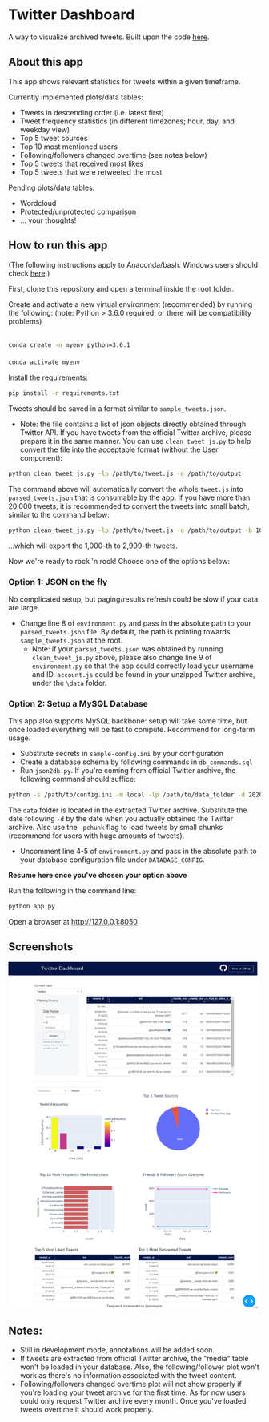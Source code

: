# Twitter Dashboard

A way to visualize archived tweets. Built upon the code [here](https://github.com/plotly/dash-sample-apps/tree/master/apps/dash-pk-calc).

## About this app

This app shows relevant statistics for tweets within a given timeframe.

Currently implemented plots/data tables:
* Tweets in descending order (i.e. latest first)
* Tweet frequency statistics (in different timezones; hour, day, and weekday view)
* Top 5 tweet sources
* Top 10 most mentioned users
* Following/followers changed overtime (see notes below)
* Top 5 tweets that received most likes
* Top 5 tweets that were retweeted the most

Pending plots/data tables:
* Wordcloud
* Protected/unprotected comparison
* ... your thoughts!

## How to run this app

(The following instructions apply to Anaconda/bash. Windows users should check
[here](https://docs.python.org/3/library/venv.html).)

First, clone this repository and open a terminal inside the root folder.

Create and activate a new virtual environment (recommended) by running
the following: (note: Python > 3.6.0 required, or there will be compatibility problems)

```bash

conda create -n myenv python=3.6.1

conda activate myenv

```

Install the requirements:

```bash
pip install -r requirements.txt
```

Tweets should be saved in a format similar to `sample_tweets.json`.
* Note: the file contains a list of json objects directly obtained through Twitter API. If you have tweets from the official Twitter archive, please prepare it in the same manner. You can use `clean_tweet_js.py` to help convert the file into the acceptable format (without the User component):

```bash
python clean_tweet_js.py -lp /path/to/tweet.js -o /path/to/output
```

The command above will automatically convert the whole `tweet.js` into `parsed_tweets.json` that is consumable by the app. If you have more than 20,000 tweets, it is recommended to convert the tweets into small batch, similar to the command below:

```bash
python clean_tweet_js.py -lp /path/to/tweet.js -o /path/to/output -b 1000 -e 3000
```

...which will export the 1,000-th to 2,999-th tweets.

Now we're ready to rock 'n rock! Choose one of the options below:

### Option 1: JSON on the fly
No complicated setup, but paging/results refresh could be slow if your data are large.

* Change line 8 of `environment.py` and pass in the absolute path to your `parsed_tweets.json` file. By default, the path is pointing towards `sample_tweets.json` at the root.
  * Note: if your `parsed_tweets.json` was obtained by running `clean_tweet_js.py` above, please also change line 9 of  `environment.py` so that the app could correctly load your username and ID. `account.js` could be found in your unzipped Twitter archive, under the `\data` folder.

### Option 2: Setup a MySQL Database    

This app also supports MySQL backbone: setup will take some time, but once loaded everything will be fast to compute. Recommend for long-term usage.

* Substitute secrets in `sample-config.ini` by your configuration
* Create a database schema by following commands in `db_commands.sql`
* Run `json2db.py`. If you're coming from official Twitter archive, the following command should suffice:

```bash
python -s /path/to/config.ini -m local -lp /path/to/data_folder -d 2020-06-15
```

The `data` folder is located in the extracted Twitter archive. Substitute the date following `-d` by the date when you actually obtained the Twitter archive. Also use the `-pchunk` flag to load tweets by small chunks (recommend for users with huge amounts of tweets).
* Uncomment line 4-5 of `environment.py` and pass in the absolute path to your database configuration file under `DATABASE_CONFIG`.

**Resume here once you've chosen your option above**

Run the following in the command line:

```bash
python app.py
```
Open a browser at http://127.0.0.1:8050

## Screenshots

![demo.png](demo.png)

## Notes:
* Still in development mode, annotations will be added soon.
* If tweets are extracted from official Twitter archive, the "media" table won't be loaded in your database. Also, the following/follower plot won't work as there's no information associated with the tweet content.
* Following/followers changed overtime plot will not show properly if you're loading your tweet archive for the first time. As for now users could only request Twitter archive every month. Once you've loaded tweets overtime it should work properly.
